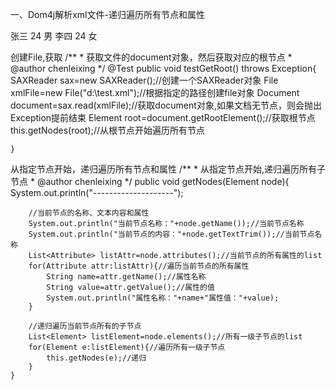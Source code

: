 一、Dom4j解析xml文件-递归遍历所有节点和属性
<?xml version="1.0" encoding="UTF-8"?>
<root>
	<user editor="chenleixing" date="2015-02-15">
		<name>张三</name>
		<year>24</year>
		<sex>男</sex>
	</user>
	<user editor="zhangxiaochao" date="2015-02-15">
		<name>李四</name>
		<year>24</year>
		<sex>女</sex>
	</user>
</root>

创建File,获取
        /**
	 * 获取文件的document对象，然后获取对应的根节点
	 * @author chenleixing
	 */
	@Test
	public void testGetRoot() throws Exception{
		SAXReader sax=new SAXReader();//创建一个SAXReader对象
		File xmlFile=new File("d:\\test.xml");//根据指定的路径创建file对象
		Document document=sax.read(xmlFile);//获取document对象,如果文档无节点，则会抛出Exception提前结束
		Element root=document.getRootElement();//获取根节点
		this.getNodes(root);//从根节点开始遍历所有节点
 
	}
从指定节点开始，递归遍历所有节点和属性
        /**
	 * 从指定节点开始,递归遍历所有子节点
	 * @author chenleixing
	 */
	public void getNodes(Element node){
		System.out.println("--------------------");
		
		//当前节点的名称、文本内容和属性
		System.out.println("当前节点名称："+node.getName());//当前节点名称
		System.out.println("当前节点的内容："+node.getTextTrim());//当前节点名称
		List<Attribute> listAttr=node.attributes();//当前节点的所有属性的list
		for(Attribute attr:listAttr){//遍历当前节点的所有属性
			String name=attr.getName();//属性名称
			String value=attr.getValue();//属性的值
			System.out.println("属性名称："+name+"属性值："+value);
		}
		
		//递归遍历当前节点所有的子节点
		List<Element> listElement=node.elements();//所有一级子节点的list
		for(Element e:listElement){//遍历所有一级子节点
			this.getNodes(e);//递归
		}
	}
